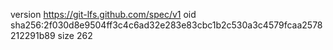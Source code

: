 version https://git-lfs.github.com/spec/v1
oid sha256:2f030d8e9504ff3c4c6ad32e283e83cbc1b2c530a3c4579fcaa2578212291b89
size 262
